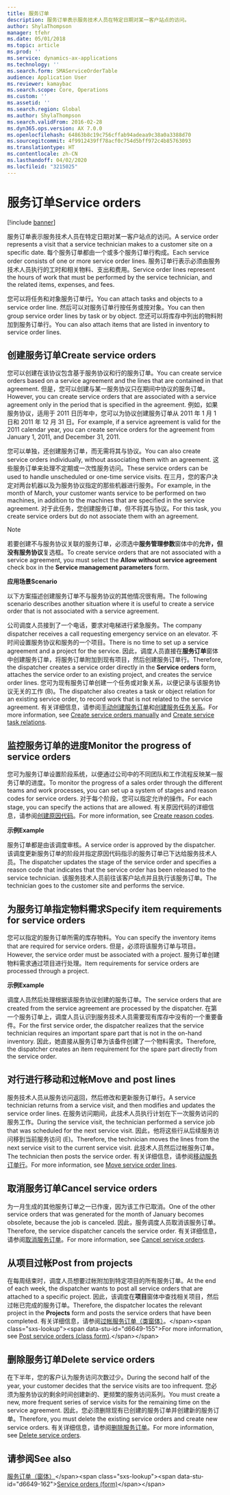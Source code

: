 ```yaml
---
title: 服务订单
description: 服务订单表示服务技术人员在特定日期对某一客户站点的访问。
author: ShylaThompson
manager: tfehr
ms.date: 05/01/2018
ms.topic: article
ms.prod: ''
ms.service: dynamics-ax-applications
ms.technology: ''
ms.search.form: SMAServiceOrderTable
audience: Application User
ms.reviewer: kamaybac
ms.search.scope: Core, Operations
ms.custom: ''
ms.assetid: ''
ms.search.region: Global
ms.author: ShylaThompson
ms.search.validFrom: 2016-02-28
ms.dyn365.ops.version: AX 7.0.0
ms.openlocfilehash: 64863b8c19c756cffab94adeaa9c38a0a3388d70
ms.sourcegitcommit: 4f9912439ff78acf0c754d5bff972c4b85763093
ms.translationtype: HT
ms.contentlocale: zh-CN
ms.lasthandoff: 04/02/2020
ms.locfileid: "3215025"
---
```

# <a name="service-orders"></a><span data-ttu-id="d6649-103">服务订单</span><span class="sxs-lookup"><span data-stu-id="d6649-103">Service orders</span></span>   

[!include [banner](../includes/banner.md)]


<span data-ttu-id="d6649-104">服务订单表示服务技术人员在特定日期对某一客户站点的访问。</span><span class="sxs-lookup"><span data-stu-id="d6649-104">A service order represents a visit that a service technician makes to a customer site on a specific date.</span></span> <span data-ttu-id="d6649-105">每个服务订单都由一个或多个服务订单行构成。</span><span class="sxs-lookup"><span data-stu-id="d6649-105">Each service order consists of one or more service order lines.</span></span> <span data-ttu-id="d6649-106">服务订单行表示必须由服务技术人员执行的工时和相关物料、支出和费用。</span><span class="sxs-lookup"><span data-stu-id="d6649-106">Service order lines represent the hours of work that must be performed by the service technician, and the related items, expenses, and fees.</span></span>

<span data-ttu-id="d6649-107">您可以将任务和对象服务订单行。</span><span class="sxs-lookup"><span data-stu-id="d6649-107">You can attach tasks and objects to a service order line.</span></span> <span data-ttu-id="d6649-108">然后可以对服务订单行按任务或按对象。</span><span class="sxs-lookup"><span data-stu-id="d6649-108">You can then group service order lines by task or by object.</span></span> <span data-ttu-id="d6649-109">您还可以将库存中列出的物料附加到服务订单行。</span><span class="sxs-lookup"><span data-stu-id="d6649-109">You can also attach items that are listed in inventory to service order lines.</span></span>

## <a name="create-service-orders"></a><span data-ttu-id="d6649-110">创建服务订单</span><span class="sxs-lookup"><span data-stu-id="d6649-110">Create service orders</span></span>

<span data-ttu-id="d6649-111">您可以创建在该协议包含基于服务协议和行的服务订单。</span><span class="sxs-lookup"><span data-stu-id="d6649-111">You can create service orders based on a service agreement and the lines that are contained in that agreement.</span></span> <span data-ttu-id="d6649-112">但是，您可以创建与某一服务协议只在期间中协议的服务订单。</span><span class="sxs-lookup"><span data-stu-id="d6649-112">However, you can create service orders that are associated with a service agreement only in the period that is specified in the agreement.</span></span> <span data-ttu-id="d6649-113">例如，如果服务协议，适用于 2011 日历年中，您可以为协议创建服务订单从 2011 年 1 月 1 日和 2011 年 12 月 31 日。</span><span class="sxs-lookup"><span data-stu-id="d6649-113">For example, if a service agreement is valid for the 2011 calendar year, you can create service orders for the agreement from January 1, 2011, and December 31, 2011.</span></span>

<span data-ttu-id="d6649-114">您可以单独，还创建服务订单，而无需将其与协议。</span><span class="sxs-lookup"><span data-stu-id="d6649-114">You can also create service orders individually, without associating them with an agreement.</span></span> <span data-ttu-id="d6649-115">这些服务订单来处理不定期或一次性服务访问。</span><span class="sxs-lookup"><span data-stu-id="d6649-115">These service orders can be used to handle unscheduled or one-time service visits.</span></span> <span data-ttu-id="d6649-116">在三月，您的客户决定对两台机器以及为服务协议指定的那些机器进行服务。</span><span class="sxs-lookup"><span data-stu-id="d6649-116">For example, in the month of March, your customer wants service to be performed on two machines, in addition to the machines that are specified in the service agreement.</span></span> <span data-ttu-id="d6649-117">对于此任务，您创建服务订单，但不将其与协议。</span><span class="sxs-lookup"><span data-stu-id="d6649-117">For this task, you create service orders but do not associate them with an agreement.</span></span>


> [!NOTE]
> <P><span data-ttu-id="d6649-118">若要创建不与服务协议关联的服务订单，必须选中<STRONG>服务管理参数</STRONG>窗体中的<STRONG>允许，但没有服务协议</STRONG>复选框。</span><span class="sxs-lookup"><span data-stu-id="d6649-118">To create service orders that are not associated with a service agreement, you must select the <STRONG>Allow without service agreement</STRONG> check box in the <STRONG>Service management parameters</STRONG> form.</span></span></P>

<span data-ttu-id="d6649-119">**应用场景**</span><span class="sxs-lookup"><span data-stu-id="d6649-119">**Scenario**</span></span>

<span data-ttu-id="d6649-120">以下方案描述创建服务订单不与服务协议的其他情况很有用。</span><span class="sxs-lookup"><span data-stu-id="d6649-120">The following scenario describes another situation where it is useful to create a service order that is not associated with a service agreement.</span></span>

<span data-ttu-id="d6649-121">公司调度人员接到了一个电话，要求对电梯进行紧急服务。</span><span class="sxs-lookup"><span data-stu-id="d6649-121">The company dispatcher receives a call requesting emergency service on an elevator.</span></span> <span data-ttu-id="d6649-122">不时间设置服务协议和服务的一个项目。</span><span class="sxs-lookup"><span data-stu-id="d6649-122">There is no time to set up a service agreement and a project for the service.</span></span> <span data-ttu-id="d6649-123">因此，调度人员直接在**服务订单**窗体中创建服务订单，将服务订单附加到现有项目，然后创建服务订单行。</span><span class="sxs-lookup"><span data-stu-id="d6649-123">Therefore, the dispatcher creates a service order directly in the **Service orders** form, attaches the service order to an existing project, and creates the service order lines.</span></span> <span data-ttu-id="d6649-124">您可为现有服务订单创建一个任务或对象关系，以便记录与该服务协议无关的工作 (B)。</span><span class="sxs-lookup"><span data-stu-id="d6649-124">The dispatcher also creates a task or object relation for an existing service order, to record work that is not related to the service agreement.</span></span> <span data-ttu-id="d6649-125">有关详细信息，请参阅[手动创建服务订单](create-service-orders-manually.md)和[创建服务任务关系](create-service-task-relations.md)。</span><span class="sxs-lookup"><span data-stu-id="d6649-125">For more information, see [Create service orders manually](create-service-orders-manually.md) and [Create service task relations](create-service-task-relations.md).</span></span>

## <a name="monitor-the-progress-of-service-orders"></a><span data-ttu-id="d6649-126">监控服务订单的进度</span><span class="sxs-lookup"><span data-stu-id="d6649-126">Monitor the progress of service orders</span></span>

<span data-ttu-id="d6649-127">您可为服务订单设置阶段系统，以便通过公司中的不同团队和工作流程反映某一服务订单的进度。</span><span class="sxs-lookup"><span data-stu-id="d6649-127">To monitor the progress of a sales order through the different teams and work processes, you can set up a system of stages and reason codes for service orders.</span></span> <span data-ttu-id="d6649-128">对于每个阶段，您可以指定允许的操作。</span><span class="sxs-lookup"><span data-stu-id="d6649-128">For each stage, you can specify the actions that are allowed.</span></span> <span data-ttu-id="d6649-129">有关原因代码的详细信息，请参阅[创建原因代码](create-reason-codes.md)。</span><span class="sxs-lookup"><span data-stu-id="d6649-129">For more information, see [Create reason codes](create-reason-codes.md).</span></span>

<span data-ttu-id="d6649-130">**示例**</span><span class="sxs-lookup"><span data-stu-id="d6649-130">**Example**</span></span>

<span data-ttu-id="d6649-131">服务订单都是由该调度审核。</span><span class="sxs-lookup"><span data-stu-id="d6649-131">A service order is approved by the dispatcher.</span></span> <span data-ttu-id="d6649-132">该调度更新服务订单的阶段并指定原因代码指示的服务订单已下达给服务技术人员。</span><span class="sxs-lookup"><span data-stu-id="d6649-132">The dispatcher updates the stage of the service order and specifies a reason code that indicates that the service order has been released to the service technician.</span></span> <span data-ttu-id="d6649-133">该服务技术人员前往该客户站点并且执行该服务订单。</span><span class="sxs-lookup"><span data-stu-id="d6649-133">The technician goes to the customer site and performs the service.</span></span>

## <a name="specify-item-requirements-for-service-orders"></a><span data-ttu-id="d6649-134">为服务订单指定物料需求</span><span class="sxs-lookup"><span data-stu-id="d6649-134">Specify item requirements for service orders</span></span>

<span data-ttu-id="d6649-135">您可以指定的服务订单所需的库存物料。</span><span class="sxs-lookup"><span data-stu-id="d6649-135">You can specify the inventory items that are required for service orders.</span></span> <span data-ttu-id="d6649-136">但是，必须将该服务订单与项目。</span><span class="sxs-lookup"><span data-stu-id="d6649-136">However, the service order must be associated with a project.</span></span> <span data-ttu-id="d6649-137">服务订单创建物料需求通过项目进行处理。</span><span class="sxs-lookup"><span data-stu-id="d6649-137">Item requirements for service orders are processed through a project.</span></span> 

<span data-ttu-id="d6649-138">**示例**</span><span class="sxs-lookup"><span data-stu-id="d6649-138">**Example**</span></span>

<span data-ttu-id="d6649-139">调度人员然后处理根据该服务协议创建的服务订单。</span><span class="sxs-lookup"><span data-stu-id="d6649-139">The service orders that are created from the service agreement are processed by the dispatcher.</span></span> <span data-ttu-id="d6649-140">在第一个服务订单上，调度人员认识到服务技术人员需要现有库存中没有的一个重要备件。</span><span class="sxs-lookup"><span data-stu-id="d6649-140">For the first service order, the dispatcher realizes that the service technician requires an important spare part that is not in the on-hand inventory.</span></span> <span data-ttu-id="d6649-141">因此，她直接从服务订单为该备件创建了一个物料需求。</span><span class="sxs-lookup"><span data-stu-id="d6649-141">Therefore, the dispatcher creates an item requirement for the spare part directly from the service order.</span></span>

## <a name="move-and-post-lines"></a><span data-ttu-id="d6649-142">对行进行移动和过帐</span><span class="sxs-lookup"><span data-stu-id="d6649-142">Move and post lines</span></span>

<span data-ttu-id="d6649-143">服务技术人员从服务访问返回，然后修改和更新服务订单行。</span><span class="sxs-lookup"><span data-stu-id="d6649-143">A service technician returns from a service visit, and then modifies and updates the service order lines.</span></span> <span data-ttu-id="d6649-144">在服务访问期间，此技术人员执行计划在下一次服务访问的服务工作。</span><span class="sxs-lookup"><span data-stu-id="d6649-144">During the service visit, the technician performed a service job that was scheduled for the next service visit.</span></span> <span data-ttu-id="d6649-145">因此，他将这些行从后续服务访问移到当前服务访问 (E)。</span><span class="sxs-lookup"><span data-stu-id="d6649-145">Therefore, the technician moves the lines from the next service visit to the current service visit.</span></span> <span data-ttu-id="d6649-146">此技术人员然后过帐服务订单。</span><span class="sxs-lookup"><span data-stu-id="d6649-146">The technician then posts the service order.</span></span> <span data-ttu-id="d6649-147">有关详细信息，请参阅[移动服务订单行](move-service-order-lines.md)。</span><span class="sxs-lookup"><span data-stu-id="d6649-147">For more information, see [Move service order lines](move-service-order-lines.md).</span></span>

## <a name="cancel-service-orders"></a><span data-ttu-id="d6649-148">取消服务订单</span><span class="sxs-lookup"><span data-stu-id="d6649-148">Cancel service orders</span></span>

<span data-ttu-id="d6649-149">为一月生成的其他服务订单之一已作废，因为该工作已取消。</span><span class="sxs-lookup"><span data-stu-id="d6649-149">One of the other service orders that was generated for the month of January becomes obsolete, because the job is canceled.</span></span> <span data-ttu-id="d6649-150">因此，服务调度人员取消该服务订单。</span><span class="sxs-lookup"><span data-stu-id="d6649-150">Therefore, the service dispatcher cancels the service order.</span></span> <span data-ttu-id="d6649-151">有关详细信息，请参阅[取消服务订单](cancel-service-orders.md)。</span><span class="sxs-lookup"><span data-stu-id="d6649-151">For more information, see [Cancel service orders](cancel-service-orders.md).</span></span>

## <a name="post-from-projects"></a><span data-ttu-id="d6649-152">从项目过帐</span><span class="sxs-lookup"><span data-stu-id="d6649-152">Post from projects</span></span>

<span data-ttu-id="d6649-153">在每周结束时，调度人员想要过帐附加到特定项目的所有服务订单。</span><span class="sxs-lookup"><span data-stu-id="d6649-153">At the end of each week, the dispatcher wants to post all service orders that are attached to a specific project.</span></span> <span data-ttu-id="d6649-154">因此，该调度在**项目**窗体中查找相关项目，然后过帐已完成的服务订单。</span><span class="sxs-lookup"><span data-stu-id="d6649-154">Therefore, the dispatcher locates the relevant project in the **Projects** form and posts the service orders that have been completed.</span></span> <span data-ttu-id="d6649-155">有关详细信息，请参阅[过帐服务订单（类窗体）](https://technet.microsoft.com/library/aa574685\(v=ax.60\))。</span><span class="sxs-lookup"><span data-stu-id="d6649-155">For more information, see [Post service orders (class form)](https://technet.microsoft.com/library/aa574685\(v=ax.60\)).</span></span>

## <a name="delete-service-orders"></a><span data-ttu-id="d6649-156">删除服务订单</span><span class="sxs-lookup"><span data-stu-id="d6649-156">Delete service orders</span></span>

<span data-ttu-id="d6649-157">在下半年，您的客户认为服务访问次数过少。</span><span class="sxs-lookup"><span data-stu-id="d6649-157">During the second half of the year, your customer decides that the service visits are too infrequent.</span></span> <span data-ttu-id="d6649-158">您必须为服务协议的剩余时间创建新的、更频繁的服务访问系列。</span><span class="sxs-lookup"><span data-stu-id="d6649-158">You must create a new, more frequent series of service visits for the remaining time on the service agreement.</span></span> <span data-ttu-id="d6649-159">因此，您必须删除现有已创建的服务订单并创建新的服务订单。</span><span class="sxs-lookup"><span data-stu-id="d6649-159">Therefore, you must delete the existing service orders and create new service orders.</span></span> <span data-ttu-id="d6649-160">有关详细信息，请参阅[删除服务订单](delete-service-orders.md)。</span><span class="sxs-lookup"><span data-stu-id="d6649-160">For more information, see [Delete service orders](delete-service-orders.md).</span></span>

## <a name="see-also"></a><span data-ttu-id="d6649-161">请参阅</span><span class="sxs-lookup"><span data-stu-id="d6649-161">See also</span></span>

<span data-ttu-id="d6649-162">[服务订单（窗体）](https://technet.microsoft.com/library/aa554361\(v=ax.60\))</span><span class="sxs-lookup"><span data-stu-id="d6649-162">[Service orders (form)](https://technet.microsoft.com/library/aa554361\(v=ax.60\))</span></span>

  


